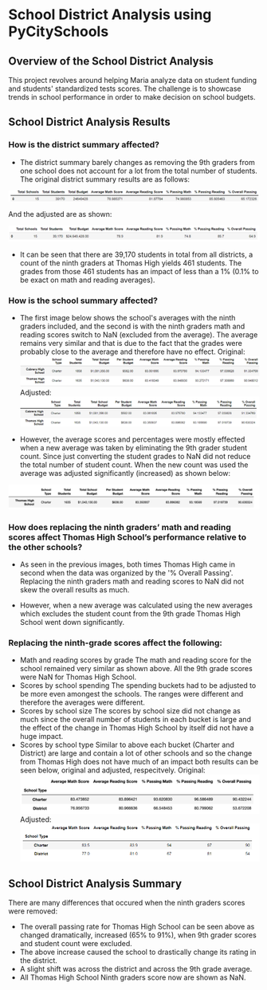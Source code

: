# School District Analysis using PyCitySchools

## Overview of the School District Analysis
This project revolves around helping Maria analyze data on student funding and students' standardized tests scores. The challenge is to showcase trends in school performance in order to make decision on school budgets. 

## School District Analysis Results

### How is the district summary affected?
- The district summary barely changes as removing the 9th graders from one school does not account for a lot from the total number of students. The original district summary results are as follows:

![Original District Summary](https://github.com/ayaakoub/School_District_Analysis/blob/main/Resources/District_Summary_Original.png)

And the adjusted are as shown:

![Adjusted District Summary](https://github.com/ayaakoub/School_District_Analysis/blob/main/Resources/District_Summary_Adjusted.png)

- It can be seen that there are 39,170 students in total from all districts, a count of the ninth graders at Thomas High yields 461 students. The grades from those 461 students has an impact of less than a 1% (0.1% to be exact on math and reading averages).

### How is the school summary affected?
- The first image below shows the school's averages with the ninth graders included, and the second is with the ninth graders math and reading scores switch to NaN (excluded from the average). The average remains very similar and that is due to the fact that the grades were probably close to the average and therefore have no effect. 
Original:
![Original Per Summary](https://github.com/ayaakoub/School_District_Analysis/blob/main/Resources/Per_Summary_Original.PNG)
Adjusted:
![Adjust District Summary](https://github.com/ayaakoub/School_District_Analysis/blob/main/Resources/Per_Summary_Adjusted.png)

- However, the average scores and percentages were mostly effected when a new average was taken by eliminating the 9th grader student count. Since just converting the student grades to NaN did not reduce the total number of student count. When the new count was used the average was adjusted significantly (increased) as shown below:

![Adjusted District Summary](https://github.com/ayaakoub/School_District_Analysis/blob/main/Resources/THS_updated_summary_dataframe.png)

### How does replacing the ninth graders’ math and reading scores affect Thomas High School’s performance relative to the other schools?

- As seen in the previous images, both times Thomas High came in second when the data was organized by the '% Overall Passing'. Replacing the ninth graders math and reading scores to NaN did not skew the overall results as much. 

- However, when a new average was calculated using the new averages which excludes the student count from the 9th grade Thomas High School went down significantly.

### Replacing the ninth-grade scores affect the following:
- Math and reading scores by grade
  The math and reading score for the school remained very similar as shown above. All the 9th grade scores were NaN for Thomas High School.
- Scores by school spending
  The spending buckets had to be adjusted to be more even amongest the schools. The ranges were different and therefore the averages were different. 
- Scores by school size
  The scores by school size did not change as much since the overall number of students in each bucket is large and the effect of the change in Thomas High School by itself did not have a huge impact.
- Scores by school type
  Similar to above each bucket (Charter and District) are large and contain a lot of other schools and so the change from Thomas High does not have much of an impact both results can be seen below, original and adjusted, respecitvely. 
Original:
![Original Type Summary](https://github.com/ayaakoub/School_District_Analysis/blob/main/Resources/Type_Summary_Original.png)
Adjusted:
![Adjusted Type Summary](https://github.com/ayaakoub/School_District_Analysis/blob/main/Resources/Type_Summary_Adjusted.png)
## School District Analysis Summary

There are many differences that occured when the ninth graders scores were removed: 

- The overall passing rate for Thomas High School can be seen above as changed dramatically, increased (65% to 91%), when 9th grader scores and student count were excluded. 
- The above increase caused the school to drastically change its rating in the district. 
- A slight shift was across the district and across the 9th grade average. 
- All Thomas High School Ninth graders score now are shown as NaN. 
